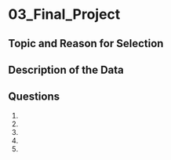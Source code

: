 # 03_Final_Project

## Topic and Reason for Selection 
## Description of the Data

## Questions 

1.
2.
3.
4.
5.
